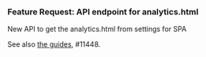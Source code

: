 ### Feature Request: API endpoint for analytics.html

New API to get the analytics.html from settings for SPA

See also [the guides](https://dataverse-guide--11359.org.readthedocs.build/en/11359/installation/config.html#web-analytics-code), #11448.
